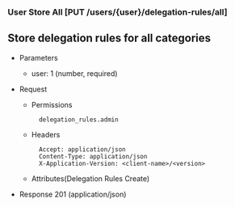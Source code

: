 ### User Store All [PUT /users/{user}/delegation-rules/all]

## Store delegation rules for all categories

+ Parameters
    + user: 1 (number, required)

+ Request

    + Permissions

            delegation_rules.admin

    + Headers

            Accept: application/json
            Content-Type: application/json
            X-Application-Version: <client-name>/<version>

    + Attributes(Delegation Rules Create)

+ Response 201 (application/json)

<!-- include(../../error_responses.md) -->